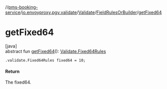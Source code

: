 //[pms-booking-service](../../../../index.md)/[io.envoyproxy.pgv.validate](../../index.md)/[Validate](../index.md)/[FieldRulesOrBuilder](index.md)/[getFixed64](get-fixed64.md)

# getFixed64

[java]\
abstract fun [getFixed64](get-fixed64.md)(): [Validate.Fixed64Rules](../-fixed64-rules/index.md)

`.validate.Fixed64Rules fixed64 = 10;`

#### Return

The fixed64.